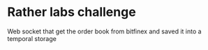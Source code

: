 # Rather labs challenge

Web socket that get the order book from bitfinex and saved it into a temporal storage
